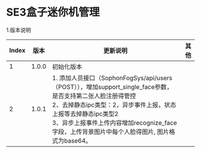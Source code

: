 # SE3盒子迷你机管理

1.版本说明

| **Index** | **版本** | **更新说明**                                                 | **其他** |
| --------- | -------- | ------------------------------------------------------------ | -------- |
| 1         | 1.0.0    | 初始化版本                                                   |          |
| 2         | 1.0.1    | 1. 添加人员接口（SophonFogSys/api/users（POST）），增加support_single_face参数，是否支持第二张人脸注册得管控<br />2、去掉静态ipc类型：2，异步事件上报，状态上报等去掉静态ipc类型2<br />3、异步上报事件上传内容增加recognize_face字段，上传背景图片中每个人脸得图片, 图片格式为base64。 |          |


